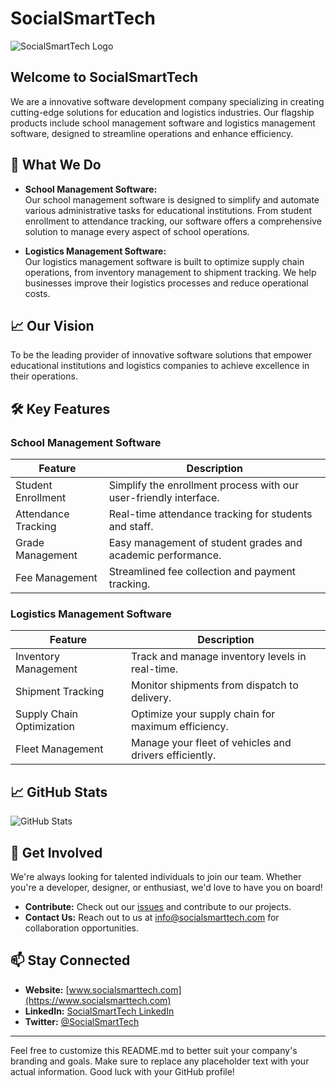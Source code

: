 # SocialSmartTech

![SocialSmartTech Logo](https://res.cloudinary.com/dcmwnrvzk/image/upload/f_auto,q_auto,w_896/v1731598362/social-smarttech-logo_hvn5fr.png)

## Welcome to SocialSmartTech

We are a innovative software development company specializing in creating cutting-edge solutions for education and logistics industries. Our flagship products include school management software and logistics management software, designed to streamline operations and enhance efficiency.

## 🚀 What We Do

- **School Management Software:**  
  Our school management software is designed to simplify and automate various administrative tasks for educational institutions. From student enrollment to attendance tracking, our software offers a comprehensive solution to manage every aspect of school operations.

- **Logistics Management Software:**  
  Our logistics management software is built to optimize supply chain operations, from inventory management to shipment tracking. We help businesses improve their logistics processes and reduce operational costs.

## 📈 Our Vision

To be the leading provider of innovative software solutions that empower educational institutions and logistics companies to achieve excellence in their operations.

## 🛠️ Key Features

### School Management Software

| Feature                  | Description                                                                 |
|--------------------------|-----------------------------------------------------------------------------|
| Student Enrollment       | Simplify the enrollment process with our user-friendly interface.             |
| Attendance Tracking      | Real-time attendance tracking for students and staff.                         |
| Grade Management         | Easy management of student grades and academic performance.                   |
| Fee Management           | Streamlined fee collection and payment tracking.                             |

### Logistics Management Software

| Feature                  | Description                                                                 |
|--------------------------|-----------------------------------------------------------------------------|
| Inventory Management     | Track and manage inventory levels in real-time.                             |
| Shipment Tracking        | Monitor shipments from dispatch to delivery.                               |
| Supply Chain Optimization| Optimize your supply chain for maximum efficiency.                          |
| Fleet Management         | Manage your fleet of vehicles and drivers efficiently.                      |

## 📈 GitHub Stats

![GitHub Stats](https://github-readme-stats.vercel.app/api?username=your-github-username&show_icons=true&theme=dark)

## 🤝 Get Involved

We're always looking for talented individuals to join our team. Whether you're a developer, designer, or enthusiast, we'd love to have you on board!

- **Contribute:** Check out our [issues](https://github.com/socialsmarttech/socialsmarttech/issues) and contribute to our projects.
- **Contact Us:** Reach out to us at [info@socialsmarttech.com](mailto:info@socialsmarttech.com) for collaboration opportunities.

## 📫 Stay Connected

- **Website:** [www.socialsmarttech.com](https://www.socialsmarttech.com)
- **LinkedIn:** [SocialSmartTech LinkedIn](https://www.linkedin.com/company/socialsmarttech)
- **Twitter:** [@SocialSmartTech](https://twitter.com/SocialSmartTech)

---

Feel free to customize this README.md to better suit your company's branding and goals. Make sure to replace any placeholder text with your actual information. Good luck with your GitHub profile!
